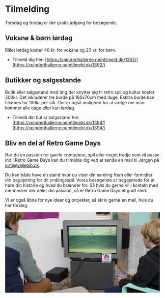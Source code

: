 <!-- BEGIN ARISE ------------------------------
Title:: "Tilmelding Retro Game Days 2025 16.-18.okt"

Author:: "Retro Game Days"
Description:: "Tilmelding til Retro Game Days 2025: besøgende, butikker og hvis du vil være med. Torsdag-fredag: gratis. Lørdag 20kr for børn og 40kr for voksne"
Language:: "da"
Thumbnail:: "figur-150x150.png"
Published Date:: "2025-06-17"
Modified Date:: "2025-06-17"

toc:: "false"
process_markdown:: "true"
content_header:: "false"
---- END ARISE \\ DO NOT MODIFY THIS LINE ---->

# Tilmelding
Torsdag og fredag er der gratis adgang for besøgende.

## Voksne & børn lørdag
Billet lørdag koster 40 kr. for voksne og 20 kr. for børn.

* Tilmeld dig her: [https://spinderihallerne.nemtilmeld.dk/1392/](https://spinderihallerne.nemtilmeld.dk/1392/)

## Butikker og salgsstande
Butik eller salgsstand med ting der knytter sig til retro spil og kultur koster 300kr. Det inkluderer tre borde på 160x70cm med duge. Esktra borde kan tilkøbes for 100kr per stk. Der er også mulighed for at vælge om man kommer alle dage eller kun lørdag.

* Tilmeld din butik/ salgsstand her: [https://spinderihallerne.nemtilmeld.dk/1394/](https://spinderihallerne.nemtilmeld.dk/1394/)

## Bliv en del af Retro Game Days
Har du en passion for gamle computere, spil eller noget tredje som vil passe ind i Retro Game Days kan du tilmelde dig ved at sende en mail til Jørgen på <jorti@vejlebib.dk>.

Du kan både have en stand hvor du viser din samling frem eller formidler din begejstring for dit yndlingsspil. Vores besøgende er begejstrede for at høre din historie og hvad du brænder for. Så hvis du gerne vil i kontakt med mennesker der deler din passion, så er Retro Game Days et godt sted.

Vi er også åbne for nye ideer og projekter, så skriv gerne en mail, hvis du har forslag.

![To spiller FIFA på Playstation 1 med billedrørsfjernsyn](RGD-stemning-03.jpg)
